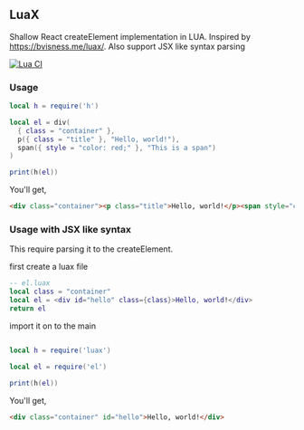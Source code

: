 ## LuaX
Shallow React createElement implementation in LUA. Inspired by https://bvisness.me/luax/. Also support JSX like syntax parsing

[![Lua CI](https://github.com/syarul/luax/actions/workflows/lua.yml/badge.svg)](https://github.com/syarul/luax/actions/workflows/lua.yml)

### Usage

```lua
local h = require('h')

local el = div(
  { class = "container" },
  p({ class = "title" }, "Hello, world!"),
  span({ style = "color: red;" }, "This is a span")
)

print(h(el))
```

You'll get,

```html
<div class="container"><p class="title">Hello, world!</p><span style="color: red;">This is a span</span></div>
```

### Usage with JSX like syntax

This require parsing it to the createElement.

first create a luax file

```lua
-- el.luax
local class = "container"
local el = <div id="hello" class={class}>Hello, world!</div>
return el
```

import it on to the main
```lua

local h = require('luax')

local el = require('el')

print(h(el))
```

You'll get,

```html
<div class="container" id="hello">Hello, world!</div>
```

